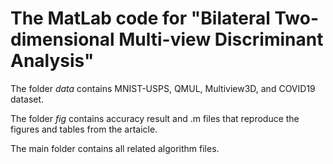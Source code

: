 # The MatLab code for "Bilateral Two-dimensional Multi-view Discriminant Analysis"
The folder $data$ contains MNIST-USPS, QMUL, Multiview3D, and COVID19 dataset.

The folder $fig$ contains accuracy result and .m files that reproduce the figures and tables from the artaicle.

The main folder contains all related algorithm files.
